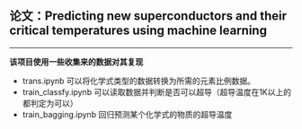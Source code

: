 ## 论文：Predicting new superconductors and their critical temperatures using machine learning
***
**该项目使用一些收集来的数据对其复现**  

- trans.ipynb 可以将化学式类型的数据转换为所需的元素比例数据。
- train_classfy.ipynb 可以读取数据并判断是否可以超导（超导温度在1K以上的都判定为可以）
- train_bagging.ipynb 回归预测某个化学式的物质的超导温度

